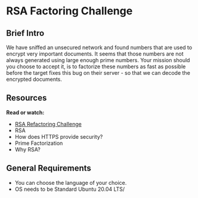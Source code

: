 # RSA Factoring Challenge

## Brief Intro

We have sniffed an unsecured network and found numbers that are used to encrypt very important documents. It seems that those numbers are not always generated using large enough prime numbers. Your mission should you choose to accept it, is to factorize these numbers as fast as possible before the target fixes this bug on their server - so that we can decode the encrypted documents.

## Resources

**Read or watch:**

- [RSA Refactoring Challenge](https://en.wikipedia.org/wiki/RSA_Factoring_Challenge)
- RSA
- How does HTTPS provide security?
- Prime Factorization
- Why RSA?


## General Requirements

- You can choose the language of your choice.
- OS needs to be Standard Ubuntu 20.04 LTS/


